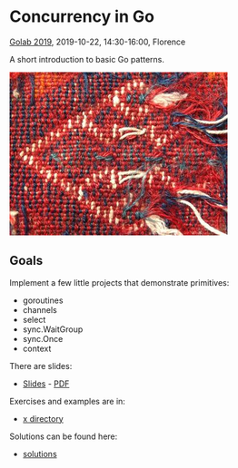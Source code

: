 # Concurrency in Go

[Golab 2019](https://golab.io), 2019-10-22, 14:30-16:00, Florence

A short introduction to basic Go patterns.

![](static/threads-30.jpg)

## Goals

Implement a few little projects that demonstrate primitives:

* goroutines
* channels
* select
* sync.WaitGroup
* sync.Once
* context

There are slides:

* [Slides](Slides.md) - [PDF](Slides.pdf)

Exercises and examples are in:

* [x directory](x)

Solutions can be found here:

* [solutions](solutions)
